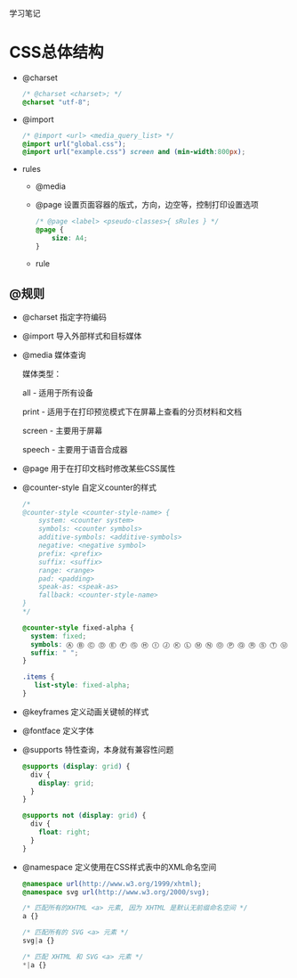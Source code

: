 学习笔记

# CSS总体结构

+ @charset

  ```css
  /* @charset <charset>; */
  @charset "utf-8";
  ```

+ @import

  ```css
  /* @import <url> <media_query_list> */
  @import url("global.css");
  @import url("example.css") screen and (min-width:800px);
  ```

+ rules

  + @media

  + @page  设置页面容器的版式，方向，边空等，控制打印设置选项

    ```css
    /* @page <label> <pseudo-classes>{ sRules } */
    @page {
    	size: A4;
    }
    ```

  + rule

  

## @规则

+ @charset 指定字符编码

+ @import 导入外部样式和目标媒体

+ @media 媒体查询

  媒体类型：

  all - 适用于所有设备

  print - 适用于在打印预览模式下在屏幕上查看的分页材料和文档

  screen - 主要用于屏幕

  speech - 主要用于语音合成器

+ @page 用于在打印文档时修改某些CSS属性

+ @counter-style 自定义counter的样式

  ```css
  /*
  @counter-style <counter-style-name> {
      system: <counter system>
      symbols: <counter symbols>
      additive-symbols: <additive-symbols>
      negative: <negative symbol>
      prefix: <prefix>
      suffix: <suffix>
      range: <range>
      pad: <padding>
      speak-as: <speak-as>
      fallback: <counter-style-name>
  }
  */
  
  @counter-style fixed-alpha {
    system: fixed;
    symbols: Ⓐ Ⓑ Ⓒ Ⓓ Ⓔ Ⓕ Ⓖ Ⓗ Ⓘ Ⓙ Ⓚ Ⓛ Ⓜ Ⓝ Ⓞ Ⓟ Ⓠ Ⓡ Ⓢ Ⓣ Ⓤ Ⓥ Ⓦ Ⓧ Ⓨ Ⓩ;
    suffix: " ";
  }
  
  .items {
     list-style: fixed-alpha;
  }
  ```

+ @keyframes 定义动画关键帧的样式

+ @fontface 定义字体

+ @supports 特性查询，本身就有兼容性问题

  ```css
  @supports (display: grid) {
    div {
      display: grid;
    }
  }
  
  @supports not (display: grid) {
    div {
      float: right;
    }
  }
  ```

+ @namespace 定义使用在CSS样式表中的XML命名空间

  ```css
  @namespace url(http://www.w3.org/1999/xhtml);
  @namespace svg url(http://www.w3.org/2000/svg);
  
  /* 匹配所有的XHTML <a> 元素, 因为 XHTML 是默认无前缀命名空间 */
  a {}
  
  /* 匹配所有的 SVG <a> 元素 */
  svg|a {}
  
  /* 匹配 XHTML 和 SVG <a> 元素 */
  *|a {}
  ```

  

